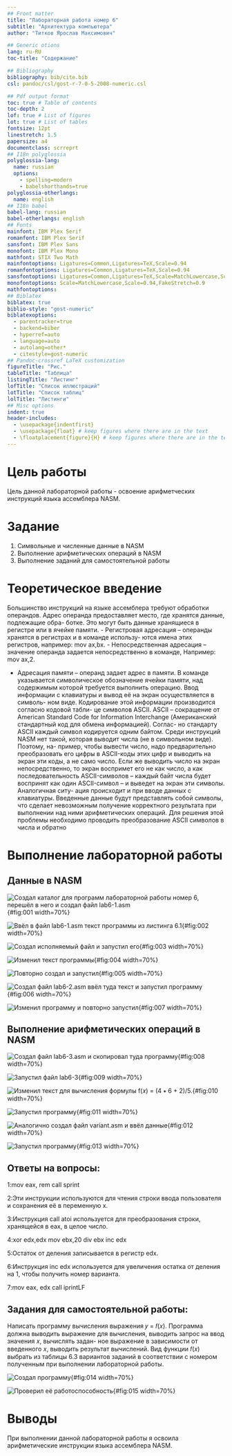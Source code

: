 ```yaml
---
## Front matter
title: "Лабораторная работа номер 6"
subtitle: "Архитектура компьютера"
author: "Титков Ярослав Максимович"

## Generic otions
lang: ru-RU
toc-title: "Содержание"

## Bibliography
bibliography: bib/cite.bib
csl: pandoc/csl/gost-r-7-0-5-2008-numeric.csl

## Pdf output format
toc: true # Table of contents
toc-depth: 2
lof: true # List of figures
lot: true # List of tables
fontsize: 12pt
linestretch: 1.5
papersize: a4
documentclass: scrreprt
## I18n polyglossia
polyglossia-lang:
  name: russian
  options:
	- spelling=modern
	- babelshorthands=true
polyglossia-otherlangs:
  name: english
## I18n babel
babel-lang: russian
babel-otherlangs: english
## Fonts
mainfont: IBM Plex Serif
romanfont: IBM Plex Serif
sansfont: IBM Plex Sans
monofont: IBM Plex Mono
mathfont: STIX Two Math
mainfontoptions: Ligatures=Common,Ligatures=TeX,Scale=0.94
romanfontoptions: Ligatures=Common,Ligatures=TeX,Scale=0.94
sansfontoptions: Ligatures=Common,Ligatures=TeX,Scale=MatchLowercase,Scale=0.94
monofontoptions: Scale=MatchLowercase,Scale=0.94,FakeStretch=0.9
mathfontoptions:
## Biblatex
biblatex: true
biblio-style: "gost-numeric"
biblatexoptions:
  - parentracker=true
  - backend=biber
  - hyperref=auto
  - language=auto
  - autolang=other*
  - citestyle=gost-numeric
## Pandoc-crossref LaTeX customization
figureTitle: "Рис."
tableTitle: "Таблица"
listingTitle: "Листинг"
lofTitle: "Список иллюстраций"
lotTitle: "Список таблиц"
lolTitle: "Листинги"
## Misc options
indent: true
header-includes:
  - \usepackage{indentfirst}
  - \usepackage{float} # keep figures where there are in the text
  - \floatplacement{figure}{H} # keep figures where there are in the text
---
```


# Цель работы
Цель данной лабораторной работы - освоение арифметческих инструкций
языка ассемблера NASM.



# Задание
1. Символьные и численные данные в NASM
2. Выполнение арифметических операций в NASM
3. Выполнение заданий для самостоятельной работы

# Теоретическое введение
Большинство инструкций на языке ассемблера требуют обработки операндов.
Адрес операнда предоставляет место, где хранятся данные, подлежащие обра-
ботке. Это могут быть данные хранящиеся в регистре или в ячейке памяти. -
Регистровая адресация – операнды хранятся в регистрах и в команде использу-
ются имена этих регистров, например: mov ax,bx. - Непосредственная адресация
– значение операнда задается непосредственно в команде, Например: mov ax,2.
- Адресация памяти – операнд задает адрес в памяти. В команде указывается
символическое обозначение ячейки памяти, над содержимым которой требуется
выполнить операцию.
Ввод информации с клавиатуры и вывод её на экран осуществляется в символь-
ном виде. Кодирование этой информации производится согласно кодовой табли-
це символов ASCII. ASCII – сокращение от American Standard Code for Information
Interchange (Американский стандартный код для обмена информацией). Соглас-
но стандарту ASCII каждый символ кодируется одним байтом. Среди инструкций
NASM нет такой, которая выводит числа (не в символьном виде). Поэтому, на-
пример, чтобы вывести число, надо предварительно преобразовать его цифры в
ASCII-коды этих цифр и выводить на экран эти коды, а не само число. Если же
выводить число на экран непосредственно, то экран воспримет его не как число,
а как последовательность ASCII-символов – каждый байт числа будет воспринят
как один ASCII-символ – и выведет на экран эти символы. Аналогичная ситу-
ация происходит и при вводе данных с клавиатуры. Введенные данные будут
представлять собой символы, что сделает невозможным получение корректного
результата при выполнении над ними арифметических операций. Для решения
этой проблемы необходимо проводить преобразование ASCII символов в числа
и обратно


# Выполнение лабораторной работы

## Данные в NASM


![Создал каталог для программ лабораторной работы номер 6, перешёл в него и создал файл lab6-1.asm](image/1.png){#fig:001 width=70%}

![Ввёл в файл lab6-1.asm текст программы из листинга 6.1](image/2.png){#fig:002 width=70%}

![Создал исполняемый файл и запустил его](image/3.png){#fig:003 width=70%}

![Изменил текст программы](image/4.png){#fig:004 width=70%}

![Повторно создал и запустил](image/5.png){#fig:005 width=70%}

![Создал файл lab6-2.asm ввёл туда текст и запустил программу](image/6.png){#fig:006 width=70%}

![Изменил программу и повторно запустил](image/7.png){#fig:007 width=70%}

## Выполнение арифметических операций в NASM


![Создал файл lab6-3.asm и скопировал туда программу](image/8.png){#fig:008 width=70%}

![Запустил файл lab6-3](image/9.png){#fig:009 width=70%}

![Изменил текст для вычисления формулы f(𝑥) = (4 ∗ 6 + 2)/5. ](image/10.png){#fig:010 width=70%}

![Запустил программу](image/11.png){#fig:011 width=70%}

![Аналогично создал файл variant.asm и ввёл данные ](image/12.png){#fig:012 width=70%} 

![Запустил программу](image/13.png){#fig:013 width=70%}

## Ответы на вопросы:
 
 1:mov eax, rem
   call sprint
 
 2:Эти инструкции используются для чтения строки ввода пользователя и сохранения её в переменную x.
 
 3:Инструкция call atoi используется для преобразования строки, хранящейся в eax, в целое число.
 
 4:xor edx,edx
   mov ebx,20
   div ebx
   inc edx
 
 5:Остаток от деления записывается в регистр edx.
 
 6:Инструкция inc edx используется для увеличения остатка от деления на 1, чтобы получить номер варианта.
 
 7:mov eax, edx
   call iprintLF

## Задания для самостоятельной работы:
Написать программу вычисления выражения 𝑦 = 𝑓(𝑥). Программа должна выводить
выражение для вычисления, выводить запрос на ввод значения 𝑥, вычислять задан-
ное выражение в зависимости от введенного 𝑥, выводить результат вычислений. Вид
функции 𝑓(𝑥) выбрать из таблицы 6.3 вариантов заданий в соответствии с номером
полученным при выполнении лабораторной работы. 


![Создал программу](image/14.png){#fig:014 width=70%}

![Проверил её работоспособность ](image/15.png){#fig:015 width=70%}


# Выводы
При выполнении данной лабораторной работы я освоила арифметические
инструкции языка ассемблера NASM.








